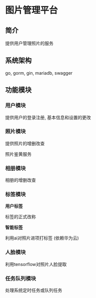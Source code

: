 # 图片管理平台
## 简介

提供用户管理照片的服务

## 系统架构

go, gorm, gin, mariadb, swagger

## 功能模块

### 用户模块

提供用户的登录注册, 基本信息和设置的更改

### 照片模块

提供照片的增删改查

照片鉴黄服务

### 相册模块

相册的增删改查

### 标签模块

**用户标签**

标签的正式改称

**智能标签**

利用ai对照片进项打标签 (依赖华为云)

### 人脸模块

利用tensorflow对照片人脸提取

### 任务队列模块

处理系统定时任务或队列任务